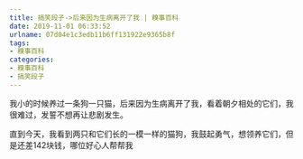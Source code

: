```yaml
---
title: 搞笑段子->后来因为生病离开了我 | 糗事百科
date: 2019-11-01 06:33:52
urlname: 07d04e1c3edb11b6ff131922e9365b8f
tags: 
- 糗事百科
categories:
- 糗事百科
- 搞笑段子
---
```

我小的时候养过一条狗一只猫，后来因为生病离开了我，看着朝夕相处的它们，我很难过，发誓不想再让悲剧发生。

直到今天，我看到两只和它们长的一模一样的猫狗，我鼓起勇气，想领养它们，但是还差142块钱，哪位好心人帮帮我


